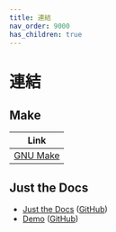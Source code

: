 ```yaml
---
title: 連結
nav_order: 9000
has_children: true
---
```


# 連結


## Make

| Link |
| ---- |
| [GNU Make](https://www.gnu.org/software/make/) |


## Just the Docs

* [Just the Docs](https://pmarsceill.github.io/just-the-docs/) ([GitHub](https://github.com/pmarsceill/just-the-docs))
* [Demo](https://pmarsceill.github.io/jtd-remote/) ([GitHub](https://github.com/pmarsceill/jtd-remote))
